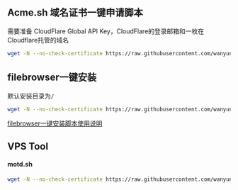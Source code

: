## Acme.sh 域名证书一键申请脚本

需要准备 CloudFlare Global API Key，CloudFlare的登录邮箱和一枚在Cloudflare托管的域名
```bash
wget -N --no-check-certificate https://raw.githubusercontent.com/wanyunr/package/main/script/acme1key.sh && bash acme1key.sh
```
## filebrowser一键安装
默认安装目录为`/`
```bash
wget -N --no-check-certificate https://raw.githubusercontent.com/wanyunr/package/main/script/filebrowser.sh && bash filebrowser.sh
```
[filebrowser一键安装脚本使用说明](https://github.com/wanyunr/package/wiki/#filebrowser%E4%B8%80%E9%94%AE%E5%AE%89%E8%A3%85%E8%84%9A%E6%9C%AC%E4%BD%BF%E7%94%A8%E8%AF%B4%E6%98%8E)

## VPS Tool
#### motd.sh
```bash
wget -N --no-check-certificate https://raw.githubusercontent.com/wanyunr/package/main/script/motd.sh -P /etc/profile.d
```